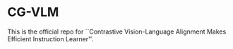 # CG-VLM
This is the official repo for ``Contrastive Vision-Language Alignment Makes Efficient Instruction Learner''.
